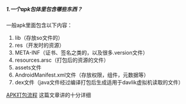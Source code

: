 ##### 1.一个apk包体里包含哪些东西？

一般apk里面包含以下内容：
1. lib（存放so文件的）
2. res（开发时的资源）
3. META-INF（证书、签名之类的，以及很多.version文件）
4. resources.arsc（打包后的资源的文件）
5. assets文件
6. AndroidManifest.xml文件（存放权限，组件，元数据等）
7. dex文件（java文件经过编译打包后生成适用于davlik虚拟机读取的文件）





[APK打包流程](https://blog.csdn.net/loongago/article/details/89646920) 
这篇文章讲的十分详细